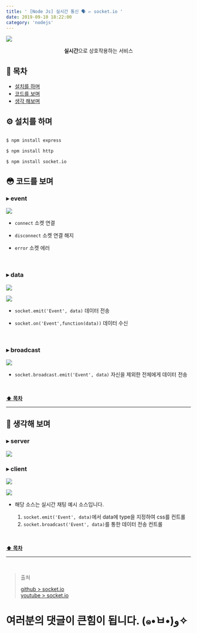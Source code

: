 ```yaml
---
title: ' [Node Js] 실시간 통신 🗣 ▻ socket.io '
date: 2019-09-10 18:22:00
category: 'nodejs'
---
```


![](../../../assets/nodejs/socket-io/nodejs.socket.io.logo.png)
  
<center><strong>실시간</strong>으로 상호작용하는 서비스</center>

## **💎 목차**
  * [설치를 하며](#-설치를-하며)
  * [코드를 보며](#-코드를-보며)
  * [생각 해보며](#-생각해-보며)

## **⚙️ 설치를 하며**

```sh

$ npm install express

$ npm install http

$ npm install socket.io

```

## **😳 코드를 보며**

### ▸ event

![](../../../assets/nodejs/socket-io/nodejs.socket.io.1.png)
<br />

- `connect` 소켓 연결

- `disconnect` 소켓 연결 해지

- `error` 소켓 에러

<br />

### ▸ data

![](../../../assets/nodejs/socket-io/nodejs.socket.io.2.png)
<br />

![](../../../assets/nodejs/socket-io/nodejs.socket.io.3.png)
<br />

- `socket.emit('Event', data)` 데이터 전송

- `socket.on('Event',function(data))` 데이터 수신

<br />

### ▸ broadcast

![](../../../assets/nodejs/socket-io/nodejs.socket.io.4.png)
<br />

- `socket.broadcast.emit('Event', data)` 자신을 제외한 전체에게 데이터 전송

<br />

**[⬆ 목차](#-목차)**

---

## **🤔 생각해 보며**

### ▸ server

![](../../../assets/nodejs/socket-io/nodejs.socket.io.server.png)
<br />

### ▸ client

![](../../../assets/nodejs/socket-io/nodejs.socket.io.client.1.png)
<br />

![](../../../assets/nodejs/socket-io/nodejs.socket.io.client.2.png)
<br />

* 해당 소스는 실시간 채팅 예시 소스입니다.

  1. `socket.emit('Event', data)`에서 data에 type을 지정하여 css를 컨트롤
  2. `socket.broadcast('Event', data)`를 통한 데이터 전송 컨트롤

<br />

**[⬆ 목차](#-목차)**

---

<br />

> 출처
>
> <a href="https://github.com/bynodejs/socket.io" target="_blank">github > socket.io</a><br />
> <a href="https://youtu.be/sz1Pb4RIWcg" target="_blank">youtube > socket.io</a>

# 여러분의 댓글이 큰힘이 됩니다. (๑•̀ㅂ•́)و✧
